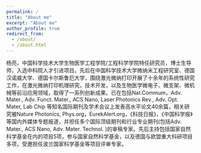 ```yaml
---
permalink: /
title: "About me"
excerpt: "About me"
author_profile: true
redirect_from: 
  - /about/
  - /about.html
---
```


杨亮，中国科学技术大学生物医学工程学院/工程科学学院特任研究员，博士生导师，入选中科院人才引进项目。先后在中国科学技术大学微纳米工程研究室、德国汉诺威大学、德国卡尔斯鲁厄大学，围绕激光微纳打印开展了十余年的系统性研究工作，在激光微纳打印机理研究，技术开发，以及生物医学微电子、微支架、微机械等前沿应用领域，取得了一系列创新成果。已在包括Nat.Commum，Adv. Mater., Adv. Funct. Mater., ACS Nano, Laser Photonics Rev., Adv. Opt. Mater, Lab Chip 等知名国际期刊及学术会议上发表高水平论文40余篇，相关研究被Nature Photonics, Phys.org，EurekAlert.org，《科技日报》，《中国科学报》等国内外媒体专题报道，并担任多个国际顶级期刊和行业专业期刊(包括Adv. Mater., ACS Nano, Adv. Mater. Technol. )的审稿专家。先后主持包括国家自然科学基金在内的项目5项，参与国家自然科学基金，以及德国与欧盟重大科研项目多项，受邀担任波兰国家科学基金等项目评审专家。
